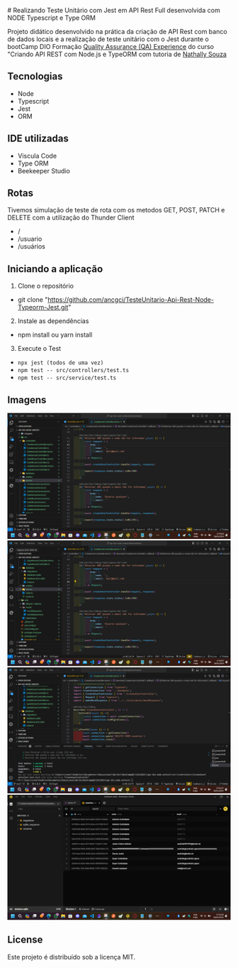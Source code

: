 ﻿﻿# Realizando Teste Unitário com Jest em API Rest Full desenvolvida com NODE Typescript e Type ORM 

Projeto didático desenvolvido na prática da criação de API Rest com banco de dados locais e a realização de teste unitário com o Jest durante o bootCamp DIO Formação [Quality Assurance (QA) Experience](https://dio.me/curso-quality-assurance/AFYJ1XNSVSMS) do curso "Criando API REST com Node.js e TypeORM com tutoria de [Nathally Souza](http://github.com/nathyts/api-dio-node-ts)

## Tecnologias

- Node
- Typescript
- Jest
- ORM

## IDE utilizadas

- Viscula Code
- Type ORM
- Beekeeper Studio

## Rotas

Tivemos simulação de teste de rota com os metodos GET, POST, PATCH e DELETE  com a utilização do Thunder Client

- /
- /usuario
- /usuários

## Iniciando a aplicação 

1) Clone o repositório

- git clone "https://github.com/ancgci/TesteUnitario-Api-Rest-Node-Typeorm-Jest.git"

2) Instale as dependências

- npm install ou yarn install

3) Execute o Test

- `npx jest (todos de uma vez)`
- `npm test -- src/controllers/test.ts`
- `npm test -- src/service/test.ts`

## Imagens

![1](https://github.com/ancgci/TesteUnitario-Api-Rest-Node-Typeorm-Jest/blob/main/imagens/1.png)
![2](https://github.com/ancgci/TesteUnitario-Api-Rest-Node-Typeorm-Jest/blob/main/imagens/2.png)
![3](https://github.com/ancgci/TesteUnitario-Api-Rest-Node-Typeorm-Jest/blob/main/imagens/3.png)
![4](https://github.com/ancgci/TesteUnitario-Api-Rest-Node-Typeorm-Jest/blob/main/imagens/4.png)

## License

Este projeto é distribuído sob a licença MIT.

